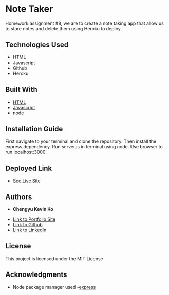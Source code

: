 # Note Taker

Homework assignment #8, we are to create a note taking app that allow us to store notes and delete them using Heroku to deploy. 


## Technologies Used
- HTML
- Javascript
- Github
- Heroku


## Built With

* [HTML](https://developer.mozilla.org/en-US/docs/Web/HTML)
* [Javascript](https://developer.mozilla.org/en-US/docs/Web/JavaScript)
* [node](https://nodejs.org/dist/latest-v12.x/docs/api/)

## Installation Guide

First navigate to your terminal and clone the repository. Then install the express dependency. Run server.js in terminal using node. Use browser to run localhost:3000.


## Deployed Link

* [See Live Site]()


## Authors

* **Chengyu Kevin Ko** 

- [Link to Portfolio Site](#)
- [Link to Github](https://github.com/kokevin678)
- [Link to LinkedIn](https://www.linkedin.com/)


## License

This project is licensed under the MIT License 

## Acknowledgments

* Node package manager used
-[express](https://www.npmjs.com/package/express)
